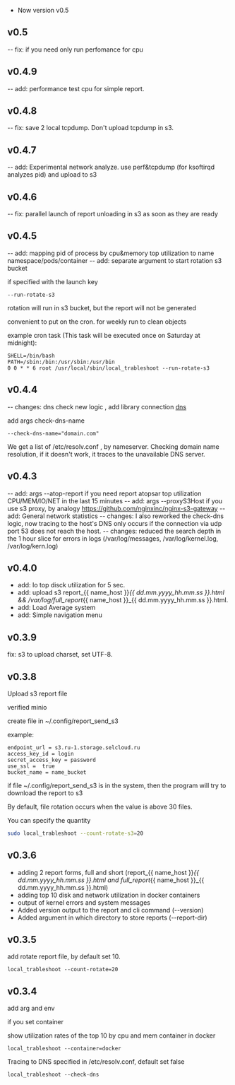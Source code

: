 - Now version v0.5

## v0.5

-- fix: if you need only run perfomance for cpu 

## v0.4.9

-- add:  performance test cpu for simple report. 

## v0.4.8

-- fix: save 2 local tcpdump. Don't upload tcpdump in s3. 

## v0.4.7

-- add: Experimental network analyze. use perf&tcpdump (for ksoftirqd analyzes pid) and upload to s3 

## v0.4.6

-- fix: parallel launch of report unloading in s3 as soon as they are ready

## v0.4.5

-- add: mapping pid of process by cpu&memory top utilization to name namespace/pods/container 
-- add: separate argument to start rotation s3 buсket 

if specified with the launch key
```
--run-rotate-s3
``` 
rotation will run in s3 bucket, but the report will not be generated

convenient to put on the cron. for weekly run to clean objects

example cron task (This task will be executed once on Saturday at midnight):
```
SHELL=/bin/bash
PATH=/sbin:/bin:/usr/sbin:/usr/bin
0 0 * * 6 root /usr/local/sbin/local_trableshoot --run-rotate-s3
```

## v0.4.4

-- changes: dns check new logic , add library connection [dns](https://github.com/miekg/dns)

add args check-dns-name
```
--check-dns-name="domain.com"
```
We get a list of /etc/resolv.conf , by nameserver.
Checking domain name resolution, if it doesn't work, it traces to the unavailable DNS server.  

## v0.4.3

-- add: args --atop-report if you need report atopsar top utilization CPU/MEM/IO/NET in the last 15 minutes
-- add: args --proxyS3Host if you use s3 proxy, by analogy https://github.com/nginxinc/nginx-s3-gateway
-- add: General network statistics 
-- changes: I also reworked the check-dns logic, now tracing to the host's DNS only occurs if the connection via udp port 53 does not reach the host.
-- changes: reduced the search depth in the 1 hour slice for errors in logs (/var/log/messages, /var/log/kernel.log, /var/log/kern.log)

## v0.4.0

- add: Io top disck utilization for 5 sec. 
- add: upload s3 report_{{ name_host }}_{{ dd.mm.yyyy_hh.mm.ss }}.html && /var/log/full_report_{{ name_host }}_{{ dd.mm.yyyy_hh.mm.ss }}.html. 
- add: Load Average system 
- add: Simple navigation menu

## v0.3.9

fix: s3 to upload charset, set UTF-8. 

## v0.3.8

Upload s3 report file

verified minio 

create file in ~/.config/report_send_s3

example:
```
endpoint_url = s3.ru-1.storage.selcloud.ru
access_key_id = login
secret_access_key = password
use_ssl =  true
bucket_name = name_bucket
```

if file ~/.config/report_send_s3  is in the system, then the program will try to download the report to s3 

By default, file rotation occurs when the value is above 30 files.


You can specify the quantity
```sh
sudo local_trableshoot --count-rotate-s3=20
```

## v0.3.6

- adding 2 report forms, full and short (report_{{ name_host }}_{{ dd.mm.yyyy_hh.mm.ss }}.html and full_report_{{ name_host }}_{{ dd.mm.yyyy_hh.mm.ss }}.html)
- adding top 10 disk and network utilization in docker containers
- output of kernel errors and system messages
- Added version output to the report and cli command (--version)
- Added argument in which directory to store reports (--report-dir)

## v0.3.5

add rotate report file,  by default set 10. 

```
local_trableshoot --count-rotate=20
```

## v0.3.4

add arg and env 

if you set container 

show utilization rates of the top 10 by cpu and mem container in docker 
```
local_trableshoot --container=docker
```

Tracing to DNS specified in /etc/resolv.conf, default set false
```
local_trableshoot --check-dns
```

